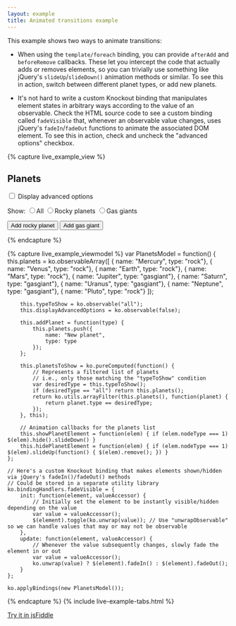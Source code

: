 ```yaml
---
layout: example
title: Animated transitions example
---
```


This example shows two ways to animate transitions:

 * When using the `template/foreach` binding, you can provide `afterAdd` and `beforeRemove` callbacks. These let you intercept the code that actually adds or removes elements, so you can trivially use something like jQuery's `slideUp`/`slideDown()` animation methods or similar. To see this in action, switch between different planet types, or add new planets.
 
 * It's not hard to write a custom Knockout binding that manipulates element states in arbitrary ways according to the value of an observable. Check the HTML source code to see a custom binding called `fadeVisible` that, whenever an observable value changes, uses jQuery's `fadeIn`/`fadeOut` functions to animate the associated DOM element. To see this in action, check and uncheck the "advanced options" checkbox.

<style type="text/css">
    .planet { background-color: #AAEECC; padding: 0.25em; border: 1px solid silver; margin-bottom: 0.5em; font-size: 0.75em; }
    .planet.rock { background-color: #EECCAA; }
    .liveExample input { margin: 0 0.3em 0 1em; }
</style>

{% capture live_example_view %}   
<h2>Planets</h2>
<p> 
    <label>
        <input type='checkbox' data-bind='checked: displayAdvancedOptions' />
        Display advanced options
    </label>
</p>

<p data-bind='fadeVisible: displayAdvancedOptions'>
    Show:
    <label><input type='radio' name="type" value='all' data-bind='checked: typeToShow' />All</label>
    <label><input type='radio' name="type" value='rock' data-bind='checked: typeToShow' />Rocky planets</label>
    <label><input type='radio' name="type" value='gasgiant' data-bind='checked: typeToShow' />Gas giants</label>
</p>

<div data-bind='template: { foreach: planetsToShow,
                            beforeRemove: hidePlanetElement,
                            afterAdd: showPlanetElement }'>
    <div data-bind='attr: { "class": "planet " + type }, text: name'> </div>
</div>

<p data-bind='fadeVisible: displayAdvancedOptions'>
    <button data-bind='click: addPlanet.bind($data, "rock")'>Add rocky planet</button>
    <button data-bind='click: addPlanet.bind($data, "gasgiant")'>Add gas giant</button>
</p>
{% endcapture %}

{% capture live_example_viewmodel %}
    var PlanetsModel = function() {
        this.planets = ko.observableArray([
            { name: "Mercury", type: "rock"},
            { name: "Venus", type: "rock"},
            { name: "Earth", type: "rock"},
            { name: "Mars", type: "rock"},
            { name: "Jupiter", type: "gasgiant"},
            { name: "Saturn", type: "gasgiant"},
            { name: "Uranus", type: "gasgiant"},
            { name: "Neptune", type: "gasgiant"},
            { name: "Pluto", type: "rock"}
        ]);

        this.typeToShow = ko.observable("all");
        this.displayAdvancedOptions = ko.observable(false);

        this.addPlanet = function(type) {
            this.planets.push({
                name: "New planet",
                type: type
            });
        };

        this.planetsToShow = ko.pureComputed(function() {
            // Represents a filtered list of planets
            // i.e., only those matching the "typeToShow" condition
            var desiredType = this.typeToShow();
            if (desiredType == "all") return this.planets();
            return ko.utils.arrayFilter(this.planets(), function(planet) {
                return planet.type == desiredType;
            });
        }, this);

        // Animation callbacks for the planets list
        this.showPlanetElement = function(elem) { if (elem.nodeType === 1) $(elem).hide().slideDown() }
        this.hidePlanetElement = function(elem) { if (elem.nodeType === 1) $(elem).slideUp(function() { $(elem).remove(); }) }
    };

    // Here's a custom Knockout binding that makes elements shown/hidden via jQuery's fadeIn()/fadeOut() methods
    // Could be stored in a separate utility library
    ko.bindingHandlers.fadeVisible = {
        init: function(element, valueAccessor) {
            // Initially set the element to be instantly visible/hidden depending on the value
            var value = valueAccessor();
            $(element).toggle(ko.unwrap(value)); // Use "unwrapObservable" so we can handle values that may or may not be observable
        },
        update: function(element, valueAccessor) {
            // Whenever the value subsequently changes, slowly fade the element in or out
            var value = valueAccessor();
            ko.unwrap(value) ? $(element).fadeIn() : $(element).fadeOut();
        }
    };

    ko.applyBindings(new PlanetsModel());
{% endcapture %}
{% include live-example-tabs.html %}

[Try it in jsFiddle](http://jsfiddle.net/rniemeyer/8k8V5/)